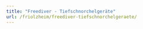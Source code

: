 ```yaml
---
title: "Freediver - Tiefschnorchelgeräte"
url: /friolzheim/freediver-tiefschnorchelgeraete/
---
```

